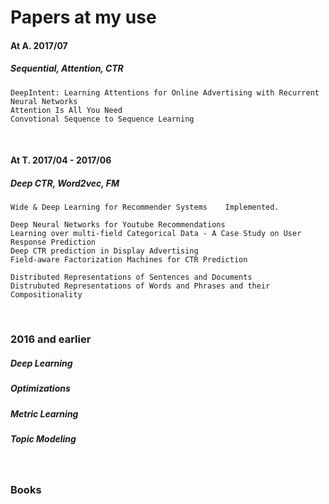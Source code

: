 # Papers at my use

#### At A. 2017/07
##### Sequential, Attention, CTR

	DeepIntent: Learning Attentions for Online Advertising with Recurrent Neural Networks
	Attention Is All You Need
	Convotional Sequence to Sequence Learning 

<br/>

#### At T. 2017/04 - 2017/06
##### Deep CTR, Word2vec, FM
	
	Wide & Deep Learning for Recommender Systems	Implemented.
	
	Deep Neural Networks for Youtube Recommendations
	Learning over multi-field Categorical Data - A Case Study on User Response Prediction
	Deep CTR prediction in Display Advertising
	Field-aware Factorization Machines for CTR Prediction
	
	Distributed Representations of Sentences and Documents
	Distrubuted Representations of Words and Phrases and their Compositionality


<br/>

### 2016 and earlier
##### Deep Learning
##### Optimizations
##### Metric Learning
##### Topic Modeling

<br/>

### Books

